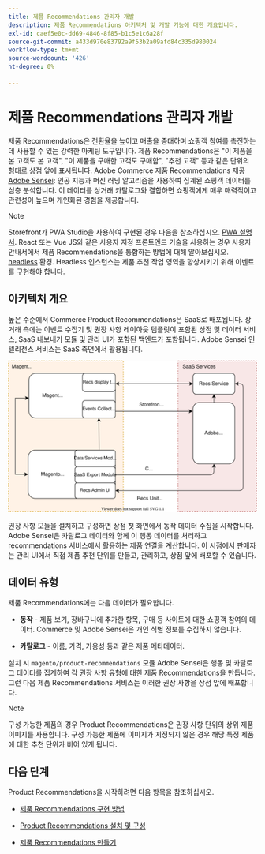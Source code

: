 ```yaml
---
title: 제품 Recommendations 관리자 개발
description: 제품 Recommendations 아키텍처 및 개발 기능에 대한 개요입니다.
exl-id: caef5e0c-dd69-4846-8f85-b1c5e1c6a28f
source-git-commit: a433d970e83792a9f53b2a09afd84c335d980024
workflow-type: tm+mt
source-wordcount: '426'
ht-degree: 0%

---
```


# 제품 Recommendations 관리자 개발

제품 Recommendations은 전환율을 높이고 매출을 증대하며 쇼핑객 참여를 촉진하는 데 사용할 수 있는 강력한 마케팅 도구입니다. 제품 Recommendations은 &quot;이 제품을 본 고객도 본 고객&quot;, &quot;이 제품을 구매한 고객도 구매함&quot;, &quot;추천 고객&quot; 등과 같은 단위의 형태로 상점 앞에 표시됩니다. Adobe Commerce 제품 Recommendations 제공 [Adobe Sensei](https://www.adobe.com/sensei.html): 인공 지능과 머신 러닝 알고리즘을 사용하여 집계된 쇼핑객 데이터를 심층 분석합니다. 이 데이터를 상거래 카탈로그와 결합하면 쇼핑객에게 매우 매력적이고 관련성이 높으며 개인화된 경험을 제공합니다.

>[!NOTE]
>
>Storefront가 PWA Studio을 사용하여 구현된 경우 다음을 참조하십시오. [PWA 설명서](https://developer.adobe.com/commerce/pwa-studio/integrations/product-recommendations/). React 또는 Vue JS와 같은 사용자 지정 프론트엔드 기술을 사용하는 경우 사용자 안내서에서 제품 Recommendations을 통합하는 방법에 대해 알아보십시오. [headless](headless.md) 환경. Headless 인스턴스는 제품 추천 작업 영역을 향상시키기 위해 이벤트를 구현해야 합니다.

## 아키텍처 개요

높은 수준에서 Commerce Product Recommendations은 SaaS로 배포됩니다. 상거래 측에는 이벤트 수집기 및 권장 사항 레이아웃 템플릿이 포함된 상점 및 데이터 서비스, SaaS 내보내기 모듈 및 관리 UI가 포함된 백엔드가 포함됩니다. Adobe Sensei 인텔리전스 서비스는 SaaS 측면에서 활용됩니다.

![제품 추천 아키텍처 다이어그램](assets/arch-diag-sensei.svg)

권장 사항 모듈을 설치하고 구성하면 상점 첫 화면에서 동작 데이터 수집을 시작합니다. Adobe Sensei은 카탈로그 데이터와 함께 이 행동 데이터를 처리하고 recommendations 서비스에서 활용하는 제품 연결을 계산합니다. 이 시점에서 판매자는 관리 UI에서 직접 제품 추천 단위를 만들고, 관리하고, 상점 앞에 배포할 수 있습니다.

## 데이터 유형

제품 Recommendations에는 다음 데이터가 필요합니다.

- **동작** - 제품 보기, 장바구니에 추가한 항목, 구매 등 사이트에 대한 쇼핑객 참여의 데이터. Commerce 및 Adobe Sensei은 개인 식별 정보를 수집하지 않습니다.

- **카탈로그** - 이름, 가격, 가용성 등과 같은 제품 메타데이터.

설치 시 `magento/product-recommendations` 모듈 Adobe Sensei은 행동 및 카탈로그 데이터를 집계하여 각 권장 사항 유형에 대한 제품 Recommendations을 만듭니다. 그런 다음 제품 Recommendations 서비스는 이러한 권장 사항을 상점 앞에 배포합니다.

>[!NOTE]
>
>구성 가능한 제품의 경우 Product Recommendations은 권장 사항 단위의 상위 제품 이미지를 사용합니다. 구성 가능한 제품에 이미지가 지정되지 않은 경우 해당 특정 제품에 대한 추천 단위가 비어 있게 됩니다.

## 다음 단계

Product Recommendations을 시작하려면 다음 항목을 참조하십시오.

- [제품 Recommendations 구현 방법](implementation-workflow.md)

- [Product Recommendations 설치 및 구성](install-configure.md)

- [제품 Recommendations 만들기](create.md)
